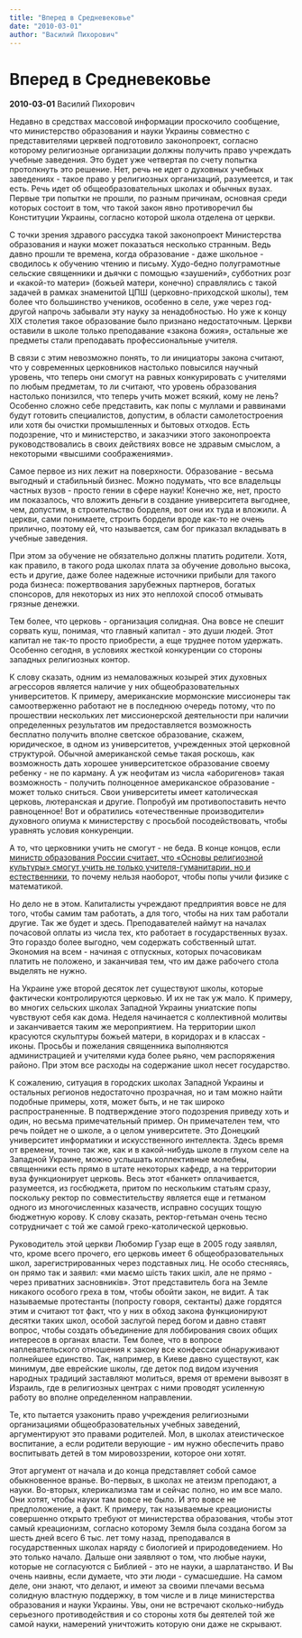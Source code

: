 ```yaml
---
title: "Вперед в Средневековье"
date: "2010-03-01"
author: "Василий Пихорович"
---
```


# Вперед в Средневековье

**2010-03-01** Василий Пихорович

Недавно в средствах массовой информации проскочило сообщение, что министерство образования и науки Украины совместно с представителями церквей подготовило законопроект, согласно которому религиозные организации должны получить право учреждать учебные заведения. Это будет уже четвертая по счету попытка протолкнуть это решение. Нет, речь не идет о духовных учебных заведениях - такое право у религиозных организаций, разумеется, и так есть. Речь идет об общеобразовательных школах и обычных вузах. Первые три попытки не прошли, по разным причинам, основная среди которых состоит в том, что такой закон явно противоречил бы Конституции Украины, согласно которой школа отделена от церкви.

С точки зрения здравого рассудка такой законопроект Министерства образования и науки может показаться несколько странным. Ведь давно прошли те времена, когда образование - даже школьное - сводилось к обучению чтению и письму. Худо-бедно полуграмотные сельские священники и дьячки с помощью «заушений», субботних розг и «какой-то матери» (божьей матери, конечно) справлялись с такой задачей в рамках знаменитой ЦПШ (церковно-приходской школы), тем более что большинство учеников, особенно в селе, уже через год-другой напрочь забывали эту науку за ненадобностью. Но уже к концу ХIX столетия такое образование было признано недостаточным. Церкви оставили в школе только преподавание «закона божия», остальные же предметы стали преподавать профессиональные учителя.

В связи с этим невозможно понять, то ли инициаторы закона считают, что у современных церковников настолько повысился научный уровень, что теперь они смогут на равных конкурировать с учителями по любым предметам, то ли считают, что уровень образования настолько понизился, что теперь учить может всякий, кому не лень? Особенно сложно себе представить, как попы с муллами и раввинами будут готовить специалистов, допустим, в области самолетостроения или хотя бы очистки промышленных и бытовых отходов. Есть подозрение, что и министерство, и заказчики этого законопроекта руководствовались в своих действиях вовсе не здравым смыслом, а некоторыми «высшими соображениями».

Самое первое из них лежит на поверхности. Образование - весьма выгодный и стабильный бизнес. Можно подумать, что все владельцы частных вузов - просто гении в сфере науки! Конечно же, нет, просто им показалось, что вложить деньги в создание университета выгоднее, чем, допустим, в строительство борделя, вот они их туда и вложили. А церкви, сами понимаете, строить бордели вроде как-то не очень прилично, поэтому ей, что называется, сам бог приказал вкладывать в учебные заведения.

При этом за обучение не обязательно должны платить родители. Хотя, как правило, в такого рода школах плата за обучение довольно высока, есть и другие, даже более надежные источники прибыли для такого рода бизнеса: пожертвования зарубежных партнеров, богатых спонсоров, для некоторых из них это неплохой способ отмывать грязные денежки.

Тем более, что церковь - организация солидная. Она вовсе не спешит сорвать куш, понимая, что главный капитал - это души людей. Этот капитал не так-то просто приобрести, а еще труднее потом удержать. Особенно сегодня, в условиях жесткой конкуренции со стороны западных религиозных контор.

К слову сказать, одним из немаловажных козырей этих духовных агрессоров является наличие у них общеобразовательных университетов. К примеру, американские мормонские миссионеры так самоотверженно работают не в последнюю очередь потому, что по прошествии нескольких лет миссионерской деятельности при наличии определенных результатов им предоставляется возможность бесплатно получить вполне светское образование, скажем, юридическое, в одном из университетов, учрежденных этой церковной структурой. Обычной американской семье такая роскошь, как возможность дать хорошее университетское образование своему ребенку - не по карману. А уж неофитам из числа «аборигенов» такая возможность - получить полноценное американское образование - может только сниться. Свои университеты имеет католическая церковь, лютеранская и другие. Попробуй им противопоставить нечто равноценное! Вот и обратились «отечественные производители» духовного опиума к министерству с просьбой посодействовать, чтобы уравнять условия конкуренции.

А то, что церковники учить не смогут - не беда. В конце концов, если [министр образования России считает, что «Основы религиозной культуры» смогут учить не только учителя-гуманитарии, но и естественники](/1963.html), то почему нельзя наоборот, чтобы попы учили физике с математикой.

Но дело не в этом. Капиталисты учреждают предприятия вовсе не для того, чтобы самим там работать, а для того, чтобы на них там работали другие. Так же будет и здесь. Преподавателей наймут на началах почасовой оплаты из числа тех, кто работает в государственных вузах. Это гораздо более выгодно, чем содержать собственный штат. Экономия на всем - начиная с отпускных, которых почасовикам платить не положено, и заканчивая тем, что им даже рабочего стола выделять не нужно.

На Украине уже второй десяток лет существуют школы, которые фактически контролируются церковью. И их не так уж мало. К примеру, во многих сельских школах Западной Украины униатские попы чувствуют себя как дома. Неделя начинается с коллективной молитвы и заканчивается таким же мероприятием. На территории школ красуются скульптуры божьей матери, в коридорах и в классах - иконы. Просьбы и пожелания священника выполняются администрацией и учителями куда более рьяно, чем распоряжения районо. При этом все расходы на содержание школ несет государство.

К сожалению, ситуация в городских школах Западной Украины и остальных регионов недостаточно прозрачная, но и там можно найти подобные примеры, хотя, может быть, и не так широко распространенные. В подтверждение этого подозрения приведу хоть и один, но весьма примечательный пример. Он примечателен тем, что речь пойдет не о школе, а о целом университете. Это Донецкий университет информатики и искусственного интеллекта. Здесь время от времени, точно так же, как и в какой-нибудь школе в глухом селе на Западной Украине, можно услышать коллективные молебны, священники есть прямо в штате некоторых кафедр, а на территории вуза функционирует церковь. Весь этот «банкет» оплачивается, разумеется, из госбюджета, притом по нескольким статьям сразу, поскольку ректор по совместительству является еще и гетманом одного из многочисленных казачеств, исправно сосущих тощую бюджетную корову. К слову сказать, ректор-гетьман очень тесно сотрудничает с той же самой греко-католической церковью.

Руководитель этой церкви Любомир Гузар еще в 2005 году заявлял, что, кроме всего прочего, его церковь имеет 6 общеобразовательных школ, зарегистрированных через подставных лиц. Не особо стесняясь, он прямо так и заявил: «ми маємо шість таких шкіл, але не прямо - через приватних засновників». Этот представитель бога на Земле никакого особого греха в том, чтобы обойти закон, не видит. А так называемые протестанты (попросту говоря, сектанты) даже гордятся этим и считают тот факт, что у них в обход закона функционируют десятки таких школ, особой заслугой перед богом и давно ставят вопрос, чтобы создать объединение для лоббирования своих общих интересов в органах власти. Тем более, что в вопросе наплевательского отношения к закону все конфессии обнаруживают полнейшее единство. Так, например, в Киеве давно существуют, как минимум, две еврейские школы, где деток под видом изучения народных традиций заставляют молиться, время от времени вывозят в Израиль, где в религиозных центрах с ними проводят усиленную работу во вполне определенном направлении.

Те, кто пытается узаконить право учреждения религиозными организациями общеобразовательных учебных заведений, аргументируют это правами родителей. Мол, в школах атеистическое воспитание, а если родители верующие - им нужно обеспечить право воспитывать детей в том мировоззрении, которое они хотят.

Этот аргумент от начала и до конца представляет собой самое обыкновенное вранье. Во-первых, в школах не атеизм преподают, а науки. Во-вторых, клерикализма там и сейчас полно, но им все мало. Они хотят, чтобы науки там вовсе не было. И это вовсе не предположение, а факт. К примеру, так называемые креационисты совершенно открыто требуют от министерства образования, чтобы этот самый креационизм, согласно которому Земля была создана богом за шесть дней всего 6 тыс. лет тому назад, преподавался в государственных школах наряду с биологией и природоведением. Но это только начало. Дальше они заявляют о том, что любые науки, которые не согласуются с Библией - это не науки, а шарлатанство. И Вы очень наивны, если думаете, что эти люди - сумасшедшие. На самом деле, они знают, что делают, и имеют за своими плечами весьма солидную властную поддержку, в том числе и в лице министерства образования и науки Украины. Увы, они не встречают сколько-нибудь серьезного противодействия и со стороны хотя бы деятелей той же самой науки, намерений уничтожить которую они даже не скрывают.
